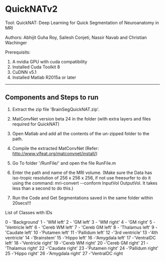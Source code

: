 # QuickNATv2

Tool: QuickNAT: Deep Learning for Quick Segmentation of Neuroanatomy in MRI

Authors: Abhijit Guha Roy, Sailesh Conjeti, Nassir Navab and Christian Wachinger

Prerequisits:

1. A nvidia GPU with cuda compatibility
2. Installed Cuda Toolkit 8
3. CuDNN v5.1
4. Installed Matlab R2015a or later

------------------------------------
Components and Steps to run
------------------------------------

1. Extract the zip file 'BrainSegQuickNAT.zip'.

2. MatConvNet version beta 24 in the folder (with extra layers and files required for QuickNAT)

3. Open Matlab and add all the contents of the un-zipped folder to the path.

4. Compile the extracted MatConvNet (Refer: http://www.vlfeat.org/matconvnet/install/)

5. Go To folder '/RunFile/' and open the file RunFile.m

6. Enter the path and name of the MRI volume. (Make sure the Data has iso-tropic resolution of 256 x 256 x 256, if not use freesurfer to do it using the command: mri-convert --conform InputVol OutputVol. It takes less than a second to do this.)

7. Run the Code and Get Segmentations saved in the same folder within 20secs!!!

List of Classes with IDs

0 - 'Background'
1 - 'WM left'
2 - 'GM left'
3 - 'WM right'
4 - 'GM right' 
5 - 'Ventricle left'
6 - 'Cereb WM left'
7 - 'Cereb GM left'
8 - 'Thalamus left'
9 - 'Caudate left'
10 -'Putamen left'
11 -'Pallidum left'
12 -'3rd ventricle'
13 -'4th ventricle'
14 -'Brainstem'
15 -'Hippo left'
16 -'Amygdala left'
17 -'VentralDC left'
18 -'Ventricle right'
19 -'Cereb WM right'
20 -'Cereb GM right'
21 -'Thalamus right'
22 -'Caudate right'
23 -'Putamen right'
24 -'Pallidum right'
25 -'Hippo right'
26 -'Amygdala right'
27 -'VentralDC right
